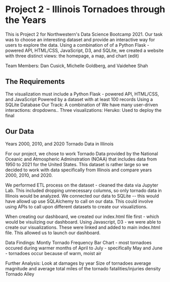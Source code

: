 # Project 2 - Illinois Tornadoes through the Years

This is Project 2 for Northwestern's Data Science Bootcamp 2021. Our task was to choose an interesting dataset and provide an interactive way for users to explore the data. Using a combination of of a Python Flask - powered API, HTML/CSS, JavaScript, D3, and SQLite, we created a website with three distinct views: the homepage, a map, and chart (edit)

Team Members: Dan Cusick, Michelle Goldberg, and Vaidehee Shah

## The Requirements

The visualization must include a Python Flask - powered API, HTML/CSS, and JavaScript
Powered by a dataset with at least 100 records
Using a SQLite Database
Our Track: A combination of 
We have many user-driven interactions: dropdowns..
Three visualizations: 
Heruko: Used to deploy the final 

## Our Data
Years 2000, 2010, and 2020 Tornado Data in Illinois

For our project, we chose to work Tornado Data provided by the National Oceanic and Atmospheric Adminstration (NOAA) that includes data from 1950 to 2021 for the United States. This dataset is rather large so we decided to work with data specifically from Illinois and compare years 2000, 2010, and 2020. 

We performed ETL process on the dataset - cleaned the data via Jupyter Lab. This included dropping unnecessary columns, so only tornado data in Illinois would be analyzed. We connected our data to SQLite -- this would have allowd up use SQLAlchemy to call on our data. This could involve using APIs to call upon different datasets to create our visualiztions. 

When creating our dashboard, we created our index.html file first - which would be visulizing our dashboard.
Using Javascript, D3 - we were able to create our visualizations. These were linked and added to main index.html file. This allowed us to launch our dashboard. 



Data Findings:
Montly Tornado Frequency Bar Chart - most tornadoes occured during warmer months of April to July - specifically May and June - tornadoes occur because of warm, moist air


Further Analysis:
Look at damages by year
Size of tornadoes
average magnitude and average total miles of the tornado
fatalities/injuries
density
Tornado Alley




